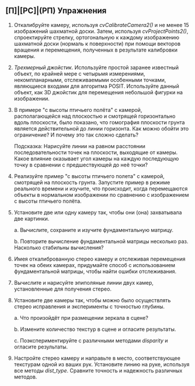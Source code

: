 ## [П]|[РС]|(РП) Упражнения

1. Откалибруйте камеру, используя *cvCalibrateCamera2()* и не менее 15 изображений шахматной доски. Затем, используя *cvProjectPoints2()*, спроектируйте стрелку, ортогональную к каждому изображению шахматной доски (нормаль к поверхности) при помощи векторов вращения и перемещения, полученных в результате калибровки камеры.

2. *Трехмерный джойстик*. Используйте простой заранее известный объект, по крайней мере с четырьмя измерениями, некомпланарными, отслеживаемыми особенными точками, являющиеся входами для алгоритма POSIT. Используйте данный объект, как 3D джойстик для перемещения небольшой фигурки на изображении.

3. В примере "с высоты птичьего полёта" с камерой, располагающейся над плоскостью и смотрящей горизонтально вдоль плоскости, было показано, что гомография плоскости грунта является действительной до линии горизонта. Как можно обойти это ограничение? И почему это так сложно сделать?

    Подсказка: Нарисуйте линии на равном расстоянии последовательности точек на плоскости, выходящие от камеры. Какое влияние оказывает угол камеры на каждую последующую точку в сравнении с предшествующей до неё точки?

4. Реализуйте пример "с высоты птичьего полета" с камерой, смотрящей на плоскость грунта. Запустите пример в режиме реального времени и изучите, что происходит, когда перемещаются объекты в нормальном изображении по сравнению с изображением с высоты птичьего полёта.

5. Установите две или одну камеру так, чтобы они (она) захватывала две картинки.

    a. Вычислите, сохраните и изучите фундаментальную матрицу.

    b. Повторите вычисление фундаментальной матрицы несколько раз. Насколько стабильны вычисления?

6. Имея откалиброванную стерео камеру и отслеживая перемещения точек на обеих камерах, придумайте способ с использованием фундаментальной матрицы, чтобы найти ошибки отслеживания.

7. Вычислите и нарисуйте эпиполяные линии двух камер, установленные для получения стерео.

8. Установите две камеры так, чтобы можно было осуществлять стерео исправления и эксперименты с точностью глубины.

    a. Что произойдёт при размещении зеркала в сцене?

    b. Измените количество текстур в сцене и огласите результаты.
    
    c. Поэкспериментируйте с различными методами *disparity* и огласите результаты.

9. Настройте стерео камеру и направьте в место, соответствующее текстурам одной из ваших рук. Установите линию на руке, используя все методы *dist_type*. Сравните точность и надежность различных методов.


